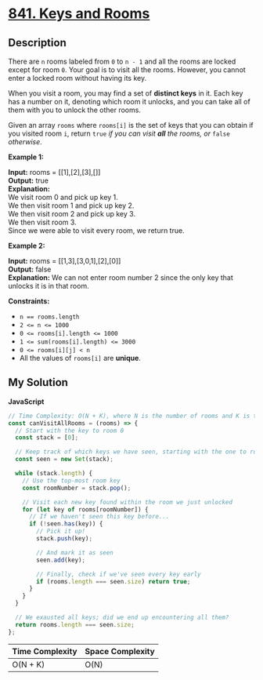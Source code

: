 # [841. Keys and Rooms](https://leetcode.com/problems/keys-and-rooms)

## Description

There are `n` rooms labeled from `0` to `n - 1` and all the rooms are locked except for room `0`. Your goal is to visit all the rooms. However, you cannot enter a locked room without having its key.

When you visit a room, you may find a set of **distinct keys** in it. Each key has a number on it, denoting which room it unlocks, and you can take all of them with you to unlock the other rooms.

Given an array `rooms` where `rooms[i]` is the set of keys that you can obtain if you visited room `i`, return `true` _if you can visit **all** the rooms, or_ `false` _otherwise_.

**Example 1:**

**Input:** rooms = \[\[1\],\[2\],\[3\],\[\]\]  
**Output:** true  
**Explanation:**  
We visit room 0 and pick up key 1.  
We then visit room 1 and pick up key 2.  
We then visit room 2 and pick up key 3.  
We then visit room 3.  
Since we were able to visit every room, we return true.

**Example 2:**

**Input:** rooms = \[\[1,3\],\[3,0,1\],\[2\],\[0\]\]  
**Output:** false  
**Explanation:** We can not enter room number 2 since the only key that unlocks it is in that room.

**Constraints:**

- `n == rooms.length`
- `2 <= n <= 1000`
- `0 <= rooms[i].length <= 1000`
- `1 <= sum(rooms[i].length) <= 3000`
- `0 <= rooms[i][j] < n`
- All the values of `rooms[i]` are **unique**.

## My Solution

**JavaScript**

```js
// Time Complexity: O(N + K), where N is the number of rooms and K is the number of keys.
const canVisitAllRooms = (rooms) => {
  // Start with the key to room 0
  const stack = [0];

  // Keep track of which keys we have seen, starting with the one to room 0
  const seen = new Set(stack);

  while (stack.length) {
    // Use the top-most room key
    const roomNumber = stack.pop();

    // Visit each new key found within the room we just unlocked
    for (let key of rooms[roomNumber]) {
      // If we haven't seen this key before...
      if (!seen.has(key)) {
        // Pick it up!
        stack.push(key);

        // And mark it as seen
        seen.add(key);

        // Finally, check if we've seen every key early
        if (rooms.length === seen.size) return true;
      }
    }
  }

  // We exausted all keys; did we end up encountering all them?
  return rooms.length === seen.size;
};
```

| Time Complexity | Space Complexity |
| --------------- | ---------------- |
| O(N + K)        | O(N)             |

